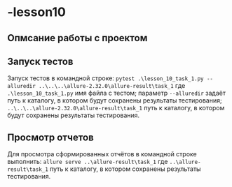 # -lesson10
## Опмсание работы с проектом
## Запуск тестов
Запуск тестов в командной строке:
`pytest .\lesson_10_task_1.py --alluredir ..\..\..\allure-2.32.0\allure-result\task_1`
где `.\lesson_10_task_1.py` имя файла с тестом; параметр `--alluredir` задаёт путь к каталогу, в котором будут сохранены результаты тестирования;
`..\..\..\allure-2.32.0\allure-result\task_1` путь к каталогу, в котором будут сохранены результаты тестирования.
## Просмотр отчетов
Для просмотра сформированных отчётов в командной строке выполнить:
`allure serve ..\allure-result\task_1`
где `..\allure-result\task_1` путь к каталогу, в котором сохранены результаты тестирования.
